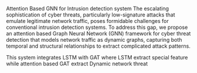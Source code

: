 Attention Based GNN for Intrusion detection system
The escalating sophistication of cyber threats, particularly low-signature attacks that emulate legitimate network traffic, poses formidable challenges for conventional intrusion detection systems. To address this gap, we propose an attention based Graph Neural Network (GNN) framework for cyber threat detection that models network traffic as dynamic graphs, capturing both temporal and structural relationships to extract complicated attack patterns.

This system integrates LSTM with GAT where LSTM extract special feature while attention based GAT extract Dynamic network threat
